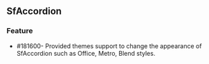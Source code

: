 ## SfAccordion

### Feature

* \#181600-  Provided themes support to change the appearance of SfAccordion such as Office, Metro, Blend styles.
